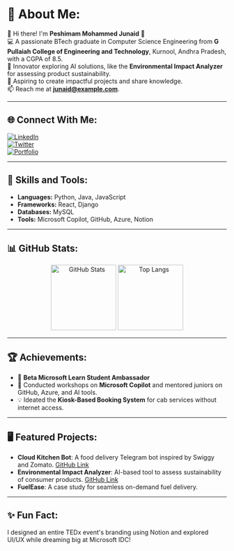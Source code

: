 # 💫 About Me:
🌟 Hi there! I'm **Peshimam Mohammed Junaid** 👋<br>
💻 A passionate BTech graduate in Computer Science Engineering from **G Pullaiah College of Engineering and Technology**, Kurnool, Andhra Pradesh, with a CGPA of 8.5.<br>
🚀 Innovator exploring AI solutions, like the **Environmental Impact Analyzer** for assessing product sustainability.<br>
🎯 Aspiring to create impactful projects and share knowledge.<br>
📫 Reach me at **junaid@example.com**.<br>

---

## 🌐 Connect With Me:
[![LinkedIn](https://img.shields.io/badge/LinkedIn-%230077B5.svg?logo=linkedin&logoColor=white)](https://linkedin.com/in/peshimamjunaid)  
[![Twitter](https://img.shields.io/badge/Twitter-%231DA1F2.svg?logo=twitter&logoColor=white)](https://twitter.com/your-twitter-handle)  
[![Portfolio](https://img.shields.io/badge/Portfolio-%23000000.svg?logo=firefox&logoColor=white)](https://yourportfolio.com)

---

## 🚀 Skills and Tools:
- **Languages:** Python, Java, JavaScript  
- **Frameworks:** React, Django  
- **Databases:** MySQL  
- **Tools:** Microsoft Copilot, GitHub, Azure, Notion  

---

## 📊 GitHub Stats:
<div align="center">
  <img src="https://github-readme-stats.vercel.app/api?username=your-github-username&show_icons=true&theme=radical" alt="GitHub Stats" height="150" />
  <img src="https://github-readme-stats.vercel.app/api/top-langs/?username=your-github-username&layout=compact&theme=radical" alt="Top Langs" height="150" />
</div>

---

## 🏆 Achievements:
- 🚩 **Beta Microsoft Learn Student Ambassador**  
- 🏅 Conducted workshops on **Microsoft Copilot** and mentored juniors on GitHub, Azure, and AI tools.  
- 💡 Ideated the **Kiosk-Based Booking System** for cab services without internet access.  

---

## 🖥️ Featured Projects:
- **Cloud Kitchen Bot**: A food delivery Telegram bot inspired by Swiggy and Zomato. [GitHub Link](https://github.com/your-username/cloud-kitchen-bot)  
- **Environmental Impact Analyzer**: AI-based tool to assess sustainability of consumer products. [GitHub Link](https://github.com/your-username/environmental-impact-analyzer)  
- **FuelEase**: A case study for seamless on-demand fuel delivery.  

---

## ✨ Fun Fact:
I designed an entire TEDx event's branding using Notion and explored UI/UX while dreaming big at Microsoft IDC!
